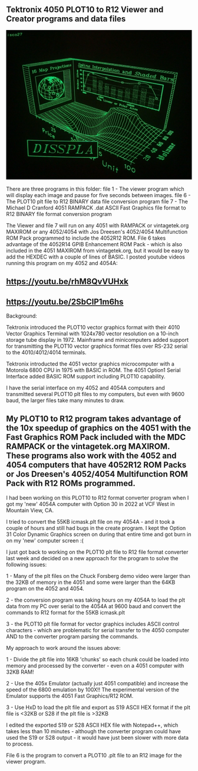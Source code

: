 Tektronix 4050 PLOT10 to R12 Viewer and Creator programs and data files
-------------
![isco37 3D Vector Graphs](./isco27-3D_graphs.png)


There are three programs in this folder: file 1 - The viewer program which will display each image and pause for five seconds between images. file 6 - The PLOT10 plt file to R12 BINARY data file conversion program file 7 - The Michael D Cranford 4051 RAMPACK .dat ASCII Fast Graphics file format to R12 BINARY file format conversion program

The Viewer and file 7 will run on any 4051 with RAMPACK or vintagetek.org MAXIROM or any 4052/4054 with Jos Dreesen's 4052/4054 Multifunction ROM Pack programmed to include the 4052R12 ROM. File 6 takes advantage of the 4052R14 GPIB Enhancement ROM Pack - which is also included in the 4051 MAXIROM from vintagetek.org, but it would be easy to add the HEXDEC with a couple of lines of BASIC.
I posted youtube videos running this program on my 4052 and 4054A: 

https://youtu.be/rhM8QvVUHxk 
----

https://youtu.be/2SbCIP1m6hs
----
Background:

Tektronix introduced the PLOT10 vector graphics format with their 4010 Vector Graphics Terminal with 1024x780 vector resolution on a 10-inch storage tube display in 1972.
Mainframe and minicomputers added support for transmitting the PLOT10 vector graphics format files over RS-232 serial to the 4010/4012/4014 terminals.

Tektronix introducted the 4051 vector graphics microcomputer with a Motorola 6800 CPU in 1975 with BASIC in ROM. The 4051 Option1 Serial Interface added BASIC ROM support including PLOT10 capability.

I have the serial interface on my 4052 and 4054A computers and transmitted several PLOT10 plt files to my computers, but even with 9600 baud, the larger files take many minutes to draw.

My PLOT10 to R12 program takes advantage of the 10x speedup of graphics on the 4051 with the Fast Graphics ROM Pack included with the MDC RAMPACK or the vintagetek.org MAXIROM.  These programs also work with the 4052 and 4054 computers that have 4052R12 ROM Packs or Jos Dreesen's 4052/4054 Multifunction ROM Pack with R12 ROMs programmed.
----

I had been working on this PLOT10 to R12 format converter program when I got my 'new' 4054A computer with Option 30 in 2022 at VCF West in Mountain View, CA.

I tried to convert the 55KB icmask.plt file on my 4054A - and it took a couple of hours and still had bugs in the create program. I kept the Option 31 Color Dynamic Graphics screen on during that entire time and got burn in on my 'new' computer screen :(

I just got back to working on the PLOT10 plt file to R12 file format converter last week and decided on a new approach for the program to solve the following issues: 

1 - Many of the plt files on the Chuck Forsberg demo video were larger than the 32KB of memory in the 4051 and some were larger than the 64KB program on the 4052 and 4054. 

2 - the conversion program was taking hours on my 4054A to load the plt data from my PC over serial to the 4054A at 9600 baud and convert the commands to R12 format for the 55KB icmask.plt 

3 - the PLOT10 plt file format for vector graphics includes ASCII control characters - which are problematic for serial transfer to the 4050 computer AND to the converter program parsing the commands.

My approach to work around the issues above: 

1 - Divide the plt file into 16KB 'chunks' so each chunk could be loaded into memory and processed by the converter - even on a 4051 computer with 32KB RAM! 

2 - Use the 405x Emulator (actually just 4051 compatible) and increase the speed of the 6800 emulation by 100X!! The experimental version of the Emulator supports the 4051 Fast Graphics/R12 ROM. 

3 - Use HxD to load the plt file and export as S19 ASCII HEX format if the plt file is <32KB or S28 if the plt file is >32KB

I edited the exported S19 or S28 ASCII HEX file with Notepad++, which takes less than 10 minutes - although the converter program could have used the S19 or S28 output - it would have just been slower with more data to process.

File 6 is the program to convert a PLOT10 .plt file to an R12 image for the viewer program.

